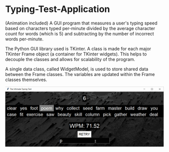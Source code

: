 # Typing-Test-Application

(Animation included)
A GUI program that measures a user's typing speed based on characters typed per-minute divided by 
the average character count for words (which is 5) and subtracting by the number of incorrect words per-minute.

The Python GUI library used is TKinter. A class is made for each major TKinter Frame object (a container for TKinter widgets). 
This helps to decouple the classes and allows for scalability of the program. 

A single data class, called WidgetModel, is used to store shared data between the Frame classes. The variables are updated
within the Frame classes themselves. 

![Typing-Test-Application](typingTestDemo.gif)
